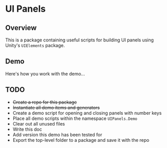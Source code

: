 # UI Panels

## Overview

This is a package containing useful scripts for building UI panels using Unity's `UIElements` package.

## Demo

Here's how you work with the demo...

## TODO

- ~~Create a repo for this package~~
- ~~Instantiate all demo items and generators~~
- Create a demo script for opening and closing panels with number keys
- Place all demo scripts within the namespace `UIPanels.Demo`
- Clear out all unused files
- Write this doc
- Add version this demo has been tested for
- Export the top-level folder to a package and save it with the repo
